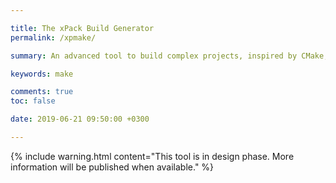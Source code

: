 ```yaml
---

title: The xPack Build Generator
permalink: /xpmake/

summary: An advanced tool to build complex projects, inspired by CMake, but with the configuration files in JSON and actions in JavaScript (in design phase).

keywords: make

comments: true
toc: false

date: 2019-06-21 09:50:00 +0300

---
```


{% include warning.html content="This tool is in design phase. More
information will be published when available." %}
